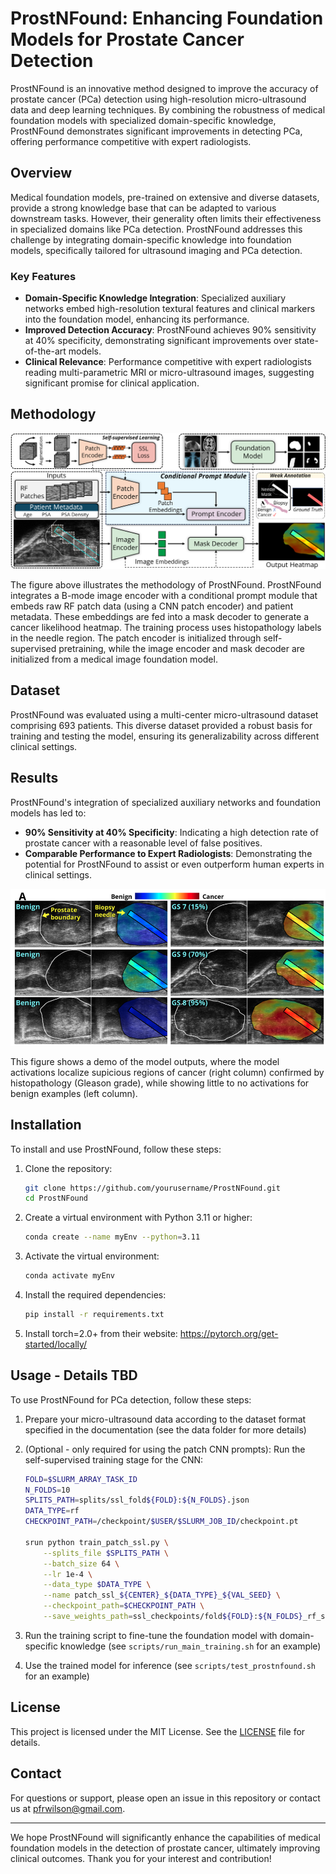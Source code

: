 # ProstNFound: Enhancing Foundation Models for Prostate Cancer Detection

ProstNFound is an innovative method designed to improve the accuracy of prostate cancer (PCa) detection using high-resolution micro-ultrasound data and deep learning techniques. By combining the robustness of medical foundation models with specialized domain-specific knowledge, ProstNFound demonstrates significant improvements in detecting PCa, offering performance competitive with expert radiologists.

## Overview

Medical foundation models, pre-trained on extensive and diverse datasets, provide a strong knowledge base that can be adapted to various downstream tasks. However, their generality often limits their effectiveness in specialized domains like PCa detection. ProstNFound addresses this challenge by integrating domain-specific knowledge into foundation models, specifically tailored for ultrasound imaging and PCa detection.

### Key Features

- **Domain-Specific Knowledge Integration**: Specialized auxiliary networks embed high-resolution textural features and clinical markers into the foundation model, enhancing its performance.
- **Improved Detection Accuracy**: ProstNFound achieves 90% sensitivity at 40% specificity, demonstrating significant improvements over state-of-the-art models.
- **Clinical Relevance**: Performance competitive with expert radiologists reading multi-parametric MRI or micro-ultrasound images, suggesting significant promise for clinical application.

## Methodology

![Method3](./.github/Method3.png)

The figure above illustrates the methodology of ProstNFound. 
ProstNFound integrates a B-mode image encoder with a conditional prompt module that embeds raw RF patch data (using a CNN patch encoder) and patient metadata. These embeddings are fed into a mask decoder to generate a cancer likelihood heatmap. The training process uses histopathology labels in the needle region. The patch encoder is initialized through self-supervised pretraining, while the image encoder and mask decoder are initialized from a medical image foundation model.

## Dataset

ProstNFound was evaluated using a multi-center micro-ultrasound dataset comprising 693 patients. This diverse dataset provided a robust basis for training and testing the model, ensuring its generalizability across different clinical settings.

## Results

ProstNFound's integration of specialized auxiliary networks and foundation models has led to:

- **90% Sensitivity at 40% Specificity**: Indicating a high detection rate of prostate cancer with a reasonable level of false positives.
- **Comparable Performance to Expert Radiologists**: Demonstrating the potential for ProstNFound to assist or even outperform human experts in clinical settings.

![Heatmap Predictions](./.github/heatmap_predictions.png)

This figure shows a demo of the model outputs, where the model activations localize supicious regions of cancer (right column) confirmed by histopathology (Gleason grade), while showing little to no activations for benign examples (left column).

## Installation

To install and use ProstNFound, follow these steps:

1. Clone the repository:
    ```bash
    git clone https://github.com/yourusername/ProstNFound.git
    cd ProstNFound
    ```

2. Create a virtual environment with Python 3.11 or higher:
    ```bash
    conda create --name myEnv --python=3.11
    ```

3. Activate the virtual environment:
    ```bash
    conda activate myEnv
    ```

4. Install the required dependencies:
    ```bash
    pip install -r requirements.txt
    ```

5. Install torch=2.0+ from their website: https://pytorch.org/get-started/locally/

## Usage - Details TBD

To use ProstNFound for PCa detection, follow these steps:

1. Prepare your micro-ultrasound data according to the dataset format specified in the documentation (see the data folder for more details)

2. (Optional - only required for using the patch CNN prompts): Run the self-supervised training stage for the CNN: 
    ```bash
    FOLD=$SLURM_ARRAY_TASK_ID
    N_FOLDS=10
    SPLITS_PATH=splits/ssl_fold${FOLD}:${N_FOLDS}.json
    DATA_TYPE=rf
    CHECKPOINT_PATH=/checkpoint/$USER/$SLURM_JOB_ID/checkpoint.pt

    srun python train_patch_ssl.py \
        --splits_file $SPLITS_PATH \
        --batch_size 64 \
        --lr 1e-4 \
        --data_type $DATA_TYPE \
        --name patch_ssl_${CENTER}_${DATA_TYPE}_${VAL_SEED} \
        --checkpoint_path=$CHECKPOINT_PATH \
        --save_weights_path=ssl_checkpoints/fold${FOLD}:${N_FOLDS}_rf_ssl_weights.pt
    ```

3. Run the training script to fine-tune the foundation model with domain-specific knowledge (see `scripts/run_main_training.sh` for an example)

3. Use the trained model for inference (see `scripts/test_prostnfound.sh` for an example)

## License

This project is licensed under the MIT License. See the [LICENSE](LICENSE) file for details.

## Contact

For questions or support, please open an issue in this repository or contact us at [pfrwilson@gmail.com](mailto:pfrwilson@gmail.com).

---

We hope ProstNFound will significantly enhance the capabilities of medical foundation models in the detection of prostate cancer, ultimately improving clinical outcomes. Thank you for your interest and contribution!